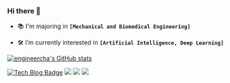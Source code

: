 ### Hi there 👋

- 📚 I'm majoring in **`[Mechanical and Biomedical Engineering]`**

- 🛠 I’m currently interested in **`[Artificial Intelligence, Deep Learning]`**

[![engineercha's GitHub stats](https://github-readme-stats.vercel.app/api?username=engineercha)](https://github.com/engineercha/github-readme-stats)

[![Tech Blog Badge](http://img.shields.io/badge/-Tech%20blog-black?style=flat-square&logo=github&link=https://blog.naver.com/khw11044)](https://mdecha.tistory.com)
<img src="https://img.shields.io/badge/Linux-FCC624?style=flat-square&logo=Linux&logoColor=white&link=https://github.com/engineercha"> <img src="https://img.shields.io/badge/C-A8B9CC?style=flat-square&logo=C&logoColor=white&link=https://github.com/engineercha"> <img src="https://img.shields.io/badge/Python-3776AB?style=flat-square&logo=Python&logoColor=white&link=https://github.com/engineercha">
